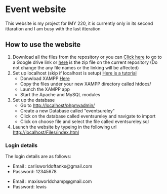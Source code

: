 <h1>Event website</h1>
<p>
  This website is my project for IMY 220, it is currently only in its second
  ittaration and I am busy with the last itteration
</p>

<h2>How to use the website</h2>
<ol>
  <li>
    Download all the files from the repository or you can <a href="https://drive.google.com/drive/folders/1BEy4grxsmbxStS3JhRagqQo6ZfLup4Bo?usp=sharing">Click here</a> to go to a
    Google drive link or <a href="https://github.com/CarlDeWitt/Tuks2022/tree/main/IMY220/Project">here</a> is the zip file on the current repository (Do not change the any file names or the linking will be
    affected)
  </li>
  <li>
    Set up localhost (skip if localhost is setup) <a href="https://www.youtube.com/watch?v=-f8N4FEQWyY">Here is a tutorial</a>
    <ul>
      <li>Donwload XAMPP <a href="https://www.apachefriends.org/download.html">Here</a></li>
      <li>Copy the files under your new XAMPP directory called htdocs/</li>
      <li>Launch the XAMPP app</li>
      <li>Start the Apache and MySQL modules</li>
    </ul>
  </li>
  <li>
    Set up the database
    <ul>
      <li>
        Go to
        <a href="http://localhost/phpmyadmin/">http://localhost/phpmyadmin/</a>
      </li>
      <li>Create a new Database called "eventsureley"</li>
      <li>Click on the database called eventsureley and navigate to import</li>
      <li>Click on choose file and select the file called eventsureley.sql</li>
    </ul>
  </li>
  <li>
    Launch the website by typeing in the following url
    <a href="http://localhost/Files/index.html"
      >http://localhost/Files/index.html</a
    </li>
  </li>
</ol>

<h3>Login details</h3>
<p>The login details are as follows:</p>

<ul>
  <li>Email : carlisworldoftanks@gmail.com</li>
  <li>Password: 12345678</li>
</ul>
<ul>
  <li>Email : maxisworldchamp@gmail.com</li>
  <li>Password: lewis</li>
</ul>
